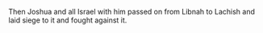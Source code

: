 Then Joshua and all Israel with him passed on from Libnah to Lachish and laid siege to it and fought against it.
